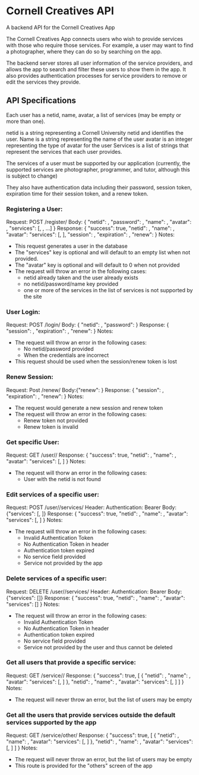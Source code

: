# Cornell Creatives API
A backend API for the Cornell Creatives App

The Cornell Creatives App connects users who wish to provide services with those
who require those services. For example, a user may want to find a photographer,
where they can do so by searching on the app.

The backend server stores all user information of the service providers, and
allows the app to search and filter these users to show them in the app. It also
provides authentication processes for service providers to remove or edit
the services they provide.

## API Specifications

Each user has a netid, name, avatar, a list of services (may be empty or more than one).

netid is a string representing a Cornell University netid and identifies the user.
Name is a string representing the name of the user
avatar is an integer representing the type of avatar for the user
Services is a list of strings that represent the services that each user provides.

The services of a user must be supported by our application (currently, the supported
services are photographer, programmer, and tutor, although this is subject to change)

They also have authentication data including their password, session token,
expiration time for their session token, and a renew token.

### Registering a User:
Request: POST /register/
Body:
  {
    "netid": <user input>,
    "password": <user input>,
    "name": <user input>,
    "avatar": <user input>,
    "services": [<user input>, <user input>, ...]
  }
Response:
  {
    "success": true,
    "netid": <netid>,
    "name": <name>,
    "avatar": <avatar>
    "services": [<service1>, <service2>],
    "session": <session token>,
    "expiration": <expiration of session token>,
    "renew": <renew token>
  }
Notes:
  - This request generates a user in the database
  - The "services" key is optional and will default to an empty list when not
    provided.
  - The "avatar" key is optional and will default to 0 when not provided
  - The request will throw an error in the following cases:
    - netid already taken and the user already exists
    - no netid/password/name key provided
    - one or more of the services in the list of services is not supported by
      the site

### User Login:
Request: POST /login/
Body:
  {
    "netid": <netid>,
    "password": <password>
  }
Response:
  {
    "session": <session token>,
    "expiration": <expiration of session token>,
    "renew": <renew token>
  }
Notes:
  - The request will throw an error in the following cases:
    - No netid/password provided
    - When the credentials are incorrect
  - This request should be used when the session/renew token is lost

### Renew Session:
Request: Post /renew/
Body:{"renew": <renew token>}
Response:
  {
    "session": <session token>,
    "expiration": <expiration of session token>,
    "renew": <renew token>
  }
Notes:
  - The request would generate a new session and renew token
  - The request will throw an error in the following cases:
    - Renew token not provided
    - Renew token is invalid

### Get specific User:
Request: GET /user/<netid>/
Response:
  {
    "success": true,
    "netid": <netid>,
    "name": <name>,
    "avatar": <avatar>
    "services": [<service1>, <service2>]
  }
Notes:
  - The request will thorw an error in the following cases:
    - User with the netid is not found

### Edit services of a specific user:
Request: POST /user/<netid>/services/
Header:
  Authentication: Bearer <session token>
Body:{"services": [<services1>, <service2>]}
Response:
  {
    "success": true,
    "netid": <netid>,
    "name": <name>,
    "avatar": <avatar>
    "services": [<service1>, <service2>]
  }
Notes:
  - The request will throw an error in the following cases:
    - Invalid Authentication Token
    - No Authentication Token in header
    - Authentication token expired
    - No service field provided
    - Service not provided by the app

### Delete services of a specific user:
Request: DELETE /user/<netid>/services/
Header:
  Authentication: Bearer <session token>
Body:{"services": [<services1>]}
Response:
  {
    "success": true,
    "netid": <netid>,
    "name": <name>,
    "avatar": <avatar>
    "services": [<service2>]
  }
Notes:
  - The request will throw an error in the following cases:
    - Invalid Authentication Token
    - No Authentication Token in header
    - Authentication token expired
    - No service field provided
    - Service not provided by the user and thus cannot be deleted

### Get all users that provide a specific service:
Request: GET /service/<service>/
Response:
  {
    "success": true,
    [
      {
      "netid": <netid1>,
      "name": <name1>,
      "avatar": <avatar1>
      "services": [<service1>, <service2>]
      },
      "netid": <netid2>,
      "name": <name2>,
      "avatar": <avatar2>
      "services": [<service1>, <service2>]
    ]
  }
Notes:
  - The request will never throw an error, but the list of users may be empty

### Get all the users that provide services outside the default services supported by the app
Request: GET /service/other/
Response:
  {
    "success": true,
    [
      {
      "netid": <netid1>,
      "name": <name1>,
      "avatar": <avatar1>
      "services": [<service1>, <service2>]
      },
      "netid": <netid2>,
      "name": <name2>,
      "avatar": <avatar2>
      "services": [<service1>, <service2>]
    ]
  }
Notes:
  - The request will never throw an error, but the list of users may be empty
  - This route is provided for the "others" screen of the app
